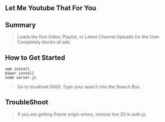 ## Let Me Youtube That For You ##

## Summary ##
  > Loads the first Video, Playlist, or Latest Channel Uploads for the User. Completely blocks all ads.

## How to Get Started ##
	npm install
	bower install
	node server.js
  >Go to localhost:3000. Type your search into the Search Box.

## TroubleShoot ##
  > If you are getting iframe origin errors, remove line 20 in auth.js.